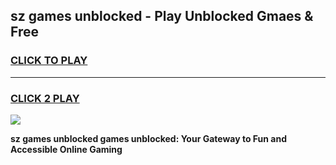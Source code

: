 
## sz games unblocked - Play Unblocked Gmaes & Free
<h3>
<a href="https://premium.freeplayer.one?title=sz_games_unblocked&ref=20F">CLICK TO PLAY</a></h3>
<hr>

<h3>
<a href="https://premium.freeplayer.one?title=sz_games_unblocked&ref=20F">CLICK 2 PLAY</a>
  
</h3>

<a href="https://premium.freeplayer.one?title=sz_games_unblocked&ref=20F/"><img src="https://clearcache.store/games.png"></a>


**sz games unblocked games unblocked: Your Gateway to Fun and Accessible Online Gaming**
